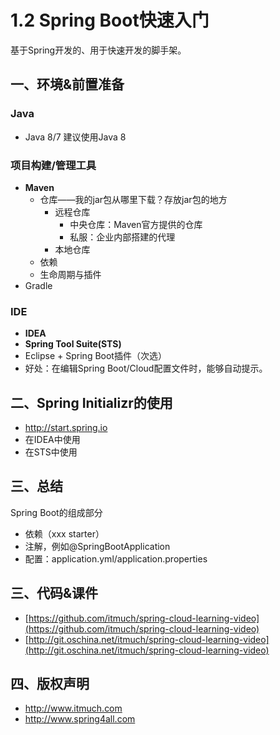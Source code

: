 # 1.2 Spring Boot快速入门

基于Spring开发的、用于快速开发的脚手架。

## 一、环境&前置准备

### Java

- Java 8/7 建议使用Java 8


### 项目构建/管理工具

* **Maven**
  * 仓库——我的jar包从哪里下载？存放jar包的地方
    * 远程仓库
      * 中央仓库：Maven官方提供的仓库
      * 私服：企业内部搭建的代理
    * 本地仓库
  * 依赖   <dependency>
  * 生命周期与插件
* Gradle



### IDE

* **IDEA**
* **Spring Tool Suite(STS)**
* Eclipse + Spring Boot插件（次选）
* 好处：在编辑Spring Boot/Cloud配置文件时，能够自动提示。





## 二、Spring Initializr的使用

- <http://start.spring.io>
- 在IDEA中使用
- 在STS中使用




## 三、总结

Spring Boot的组成部分

* 依赖（xxx starter）
* 注解，例如@SpringBootApplication
* 配置：application.yml/application.properties





## 三、代码&课件

* [https://github.com/itmuch/spring-cloud-learning-video](https://github.com/itmuch/spring-cloud-learning-video)
* [http://git.oschina.net/itmuch/spring-cloud-learning-video](http://git.oschina.net/itmuch/spring-cloud-learning-video)




## 四、版权声明

* <http://www.itmuch.com>
* <http://www.spring4all.com>
